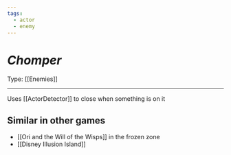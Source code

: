 ```yaml
---
tags:
  - actor
  - enemy
---
```

# _Chomper_

Type: [[Enemies]]

----

Uses [[ActorDetector]] to close when something is on it


## Similar in other games

* [[Ori and the Will of the Wisps]] in the frozen zone
* [[Disney Illusion Island]]